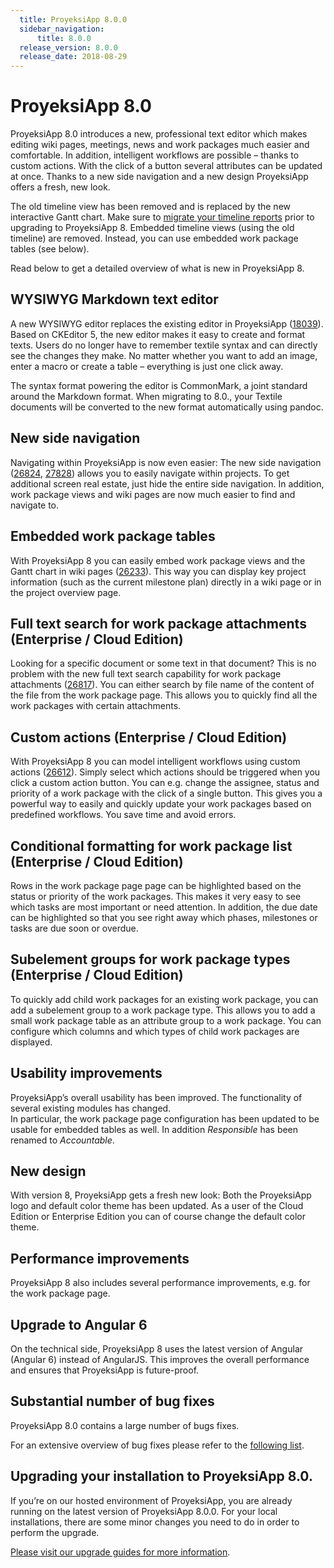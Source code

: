 ```yaml
---
  title: ProyeksiApp 8.0.0
  sidebar_navigation:
      title: 8.0.0
  release_version: 8.0.0
  release_date: 2018-08-29
---
```



# ProyeksiApp 8.0

ProyeksiApp 8.0 introduces a new, professional text editor which makes
editing wiki pages, meetings, news and work packages much easier and
comfortable. In addition, intelligent workflows are possible – thanks to
custom actions. With the click of a button several attributes can be
updated at once. Thanks to a new side navigation and a new design
ProyeksiApp offers a fresh, new look.

The old timeline view has been removed and is replaced by the new
interactive Gantt chart. Make sure to [migrate your timeline
reports](https://www.proyeksi.id/blog/old-timeline-view-discontinued-please-migrate-timeline-proyeksiapp-7-0/)
prior to upgrading to ProyeksiApp 8. Embedded timeline views (using the
old timeline) are removed. Instead, you can use embedded work package
tables (see below).

Read below to get a detailed overview of what is new in ProyeksiApp 8.

## WYSIWYG Markdown text editor

A new WYSIWYG editor replaces the existing editor in ProyeksiApp
([18039](https://community.proyeksiapp.com/projects/proyeksiapp/work_packages/18039/activity)).
Based on CKEditor 5, the new editor makes it easy to create and format
texts. Users do no longer have to remember textile syntax and can
directly see the changes they make. No matter whether you want to add an
image, enter a macro or create a table – everything is just one click
away.

The syntax format powering the editor is CommonMark, a joint standard
around the Markdown format. When migrating to 8.0., your Textile
documents will be converted to the new format automatically using
pandoc.



## New side navigation

Navigating within ProyeksiApp is now even easier: The new side
navigation
([26824](https://community.proyeksiapp.com/projects/proyeksiapp/work_packages/26824/activity),
[27828](https://community.proyeksiapp.com/projects/proyeksiapp/work_packages/27828/activity))
allows you to easily navigate within projects. To get additional screen
real estate, just hide the entire side navigation. In addition, work
package views and wiki pages are now much easier to find and navigate
to.



## Embedded work package tables

With ProyeksiApp 8 you can easily embed work package views and the Gantt
chart in wiki pages
([26233](https://community.proyeksiapp.com/projects/proyeksiapp/work_packages/26233/activity)).
This way you can display key project information (such as the current
milestone plan) directly in a wiki page or in the project overview page.



## Full text search for work package attachments (Enterprise / Cloud Edition)

Looking for a specific document or some text in that document? This is
no problem with the new full text search capability for work package
attachments
([26817](https://community.proyeksiapp.com/projects/proyeksiapp/work_packages/26817/activity)).
You can either search by file name of the content of the file from the
work package page. This allows you to quickly find all the work packages
with certain attachments.



## Custom actions (Enterprise / Cloud Edition)

With ProyeksiApp 8 you can model intelligent workflows using custom
actions
([26612](https://community.proyeksiapp.com/projects/proyeksiapp/work_packages/26612/activity)).
Simply select which actions should be triggered when you click a custom
action button. You can e.g. change the assignee, status and priority of
a work package with the click of a single button. This gives you a
powerful way to easily and quickly update your work packages based on
predefined workflows. You save time and avoid errors.



## Conditional formatting for work package list (Enterprise / Cloud Edition)

Rows in the work package page page can be highlighted based on the
status or priority of the work packages. This makes it very easy to see
which tasks are most important or need attention. In addition, the due
date can be highlighted so that you see right away which phases,
milestones or tasks are due soon or overdue.



## Subelement groups for work package types (Enterprise / Cloud Edition)

To quickly add child work packages for an existing work package, you can
add a subelement group to a work package type. This allows you to add a
small work package table as an attribute group to a work package. You
can configure which columns and which types of child work packages are
displayed.



## Usability improvements

ProyeksiApp’s overall usability has been improved. The functionality of
several existing modules has changed.  
In particular, the work package page configuration has been updated to
be usable for embedded tables as well. In addition
*<span class="explanatory-dictionary-highlight" data-definition="explanatory-dictionary-definition-36">Responsible</span>*
has been renamed to *Accountable*.



## New design

With version 8, ProyeksiApp gets a fresh new look: Both the ProyeksiApp
logo and default color theme has been updated. As a user of the Cloud
Edition or Enterprise Edition you can of course change the default color
theme.

## Performance improvements

ProyeksiApp 8 also includes several performance improvements, e.g. for
the work package page.

## Upgrade to Angular 6

On the technical side, ProyeksiApp 8 uses the latest version of Angular
(Angular 6) instead of AngularJS. This improves the overall performance
and ensures that ProyeksiApp is future-proof.

## Substantial number of bug fixes

ProyeksiApp 8.0 contains a large number of bugs fixes.

For an extensive overview of bug fixes please refer to the [following
list](https://community.proyeksiapp.com/projects/proyeksiapp/work_packages?query_props=%7B%22c%22:%5B%22id%22,%22subject%22,%22type%22,%22status%22,%22assignee%22%5D,%22tzl%22:%22days%22,%22hi%22:false,%22g%22:%22%22,%22t%22:%22parent:desc%22,%22f%22:%5B%7B%22n%22:%22version%22,%22o%22:%22%253D%22,%22v%22:%5B%22818%22%5D%7D,%7B%22n%22:%22type%22,%22o%22:%22%253D%22,%22v%22:%5B%221%22%5D%7D,%7B%22n%22:%22subprojectId%22,%22o%22:%22*%22,%22v%22:%5B%5D%7D%5D,%22pa%22:1,%22pp%22:20%7D).

## Upgrading your installation to ProyeksiApp 8.0.

If you’re on our hosted environment of ProyeksiApp, you are already
running on the latest version of ProyeksiApp 8.0.0. For your local
installations, there are some minor changes you need to do in order to
perform the upgrade.

[Please visit our upgrade guides for more
information](../../installation-and-operations/operation/upgrading/).
